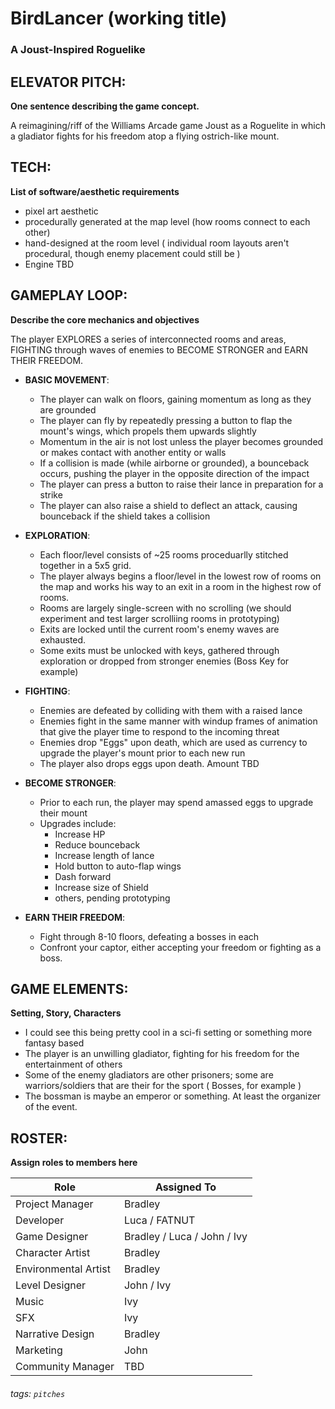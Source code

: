 # BirdLancer (working title)
### A Joust-Inspired Roguelike

## ELEVATOR PITCH:
**One sentence describing the game concept.**

A reimagining/riff of the Williams Arcade game Joust as a Roguelite in which a gladiator fights for his freedom atop a flying ostrich-like mount.


## TECH:
**List of software/aesthetic requirements**

- pixel art aesthetic
 - procedurally generated at the map level (how rooms connect to each other)
 - hand-designed at the room level ( individual room layouts aren't procedural, though enemy placement could still be )
 - Engine TBD

## GAMEPLAY LOOP: 
**Describe the core mechanics and objectives**

The player EXPLORES a series of interconnected rooms and areas, FIGHTING through waves of enemies to BECOME STRONGER and EARN THEIR FREEDOM.

- **BASIC MOVEMENT**: 
    - The player can walk on floors, gaining momentum as long as they are grounded
    - The player can fly by repeatedly pressing a button to flap the mount's wings, which propels them upwards slightly
    - Momentum in the air is not lost unless the player becomes grounded or makes contact with another entity or walls
    - If a collision is made (while airborne or grounded), a bounceback occurs, pushing the player in the opposite direction of the impact
    - The player can press a button to raise their lance in preparation for a strike
    - The player can also raise a shield to deflect an attack, causing bounceback if the shield takes a collision
    
- **EXPLORATION**:
    - Each floor/level consists of ~25 rooms proceduarlly stitched together in a 5x5 grid. 
    - The player always begins a floor/level in the lowest row of rooms on the map and works his way to an exit in a room in the highest row of rooms.
    - Rooms are largely single-screen with no scrolling (we should experiment and test larger scrolliing rooms in prototyping)
    - Exits are locked until the current room's enemy waves are exhausted.
    - Some exits must be unlocked with keys, gathered through exploration or dropped from stronger enemies (Boss Key for example)

- **FIGHTING**:
    - Enemies are defeated by colliding with them with a raised lance
    - Enemies fight in the same manner with windup frames of animation that give the player time to respond to the incoming threat
    - Enemies drop "Eggs" upon death, which are used as currency to upgrade the player's mount prior to each new run
    - The player also drops eggs upon death. Amount TBD

- **BECOME STRONGER**:
    - Prior to each run, the player may spend amassed eggs to upgrade their mount
    - Upgrades include:
        - Increase HP
        - Reduce bounceback
        - Increase length of lance
        - Hold button to auto-flap wings 
        - Dash forward
        - Increase size of Shield
        - others, pending prototyping
    
- **EARN THEIR FREEDOM**:
    - Fight through 8-10 floors, defeating a bosses in each
    - Confront your captor, either accepting your freedom or fighting as a boss.

## GAME ELEMENTS:
**Setting, Story, Characters**

- I could see this being pretty cool in a sci-fi setting or something more fantasy based
- The player is an unwilling gladiator, fighting for his freedom for the entertainment of others
- Some of the enemy gladiators are other prisoners; some are warriors/soldiers that are their for the sport ( Bosses, for example )
- The bossman is maybe an emperor or something. At least the organizer of the event.

## ROSTER:
**Assign roles to members here**


| Role                 | Assigned To                 |
| -------------------- | --------------------------- |
| Project Manager      | Bradley                     |
| Developer            | Luca / FATNUT               |
| Game Designer        | Bradley / Luca / John / Ivy |
| Character Artist     | Bradley                     |
| Environmental Artist | Bradley                     |
| Level Designer       | John / Ivy                  |
| Music                | Ivy                         |
| SFX                  | Ivy                         |
| Narrative Design     | Bradley                     |
| Marketing            | John                        |
| Community Manager    | TBD                         |

###### tags: `pitches`
